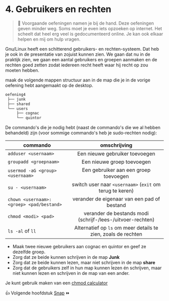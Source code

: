 # 4. Gebruikers en rechten

> :pushpin: Voorgaande oefeningen namen je bij de hand. Deze oefeningen geven minder weg. Soms moet je even iets opzoeken op internet. Het scheelt dat heel erg veel is gedocumenteerd online. Je kan ook elkaar helpen en mij om hulp vragen.

Gnu/Linux heeft een schitterend gebruikers- en rechten-systeem. Dat heb je ook in de presentatie van zojuist kunnen zien. We gaan dat nu in de praktijk zien, we gaan een aantal gebruikers en groepen aanmaken en de rechten goed zetten zodat iedereen recht heeft waar hij recht op zou moeten hebben.

maak de volgende mappen structuur aan in de map die je in de vorige oefening hebt aangemaakt op de desktop.

```bash
oefening4
 ├── junk
 ├── shared
 └── users
     ├── cognac
     └── quintor
```

De commando's die je nodig hebt (naast de commando's die we al hebben behandeld) zijn (voor sommige commando's heb je sudo-rechten nodig):

| commando                                 |  omschrijving                                                    | 
|------------------------------------------|:----------------------------------------------------------------:|
| `adduser <usernaam>`                     | Een nieuwe gebruiker toevoegen                                   |
| `groupadd <groepnaam>`              | Een nieuwe groep toevoegen                                            |
| `usermod -aG <group> <usernaam>`         | Een gebruiker aan een groep toevoegen                            |
| `su - <usernaam>`                        | switch user naar `<usernaam>`  (`exit` om terug te keren)        |
| `chown <usernaam>:<groep> <pad/bestand>` | verander de eigenaar van een pad of bestand                      |
| `chmod <modi> <pad>`                     | verander de bestands modi (schrijf-/lees-/uitvoer-rechten)       |
| `ls -al` of `ll`                         | Alternatief op `ls` om meer details te zien, zoals de rechten    |

- Maak twee nieuwe gebruikers aan cognac en quintor en geef ze dezelfde groep.
- Zorg dat ze beide kunnen schrijven in de map **Junk**
- Zorg dat ze beide kunnen lezen, maar niet schrijven in de map **share**
- Zorg dat de gebruikers zelf in hun map kunnen lezen én schrijven, maar niet kunnen lezen en schrijven in de map van een ander. 

Je kunt gebruik maken van een [chmod calculator](https://chmod-calculator.com/)

:thumbsup: Volgende hoofdstuk [Snap](../snap/) :fast_forward: